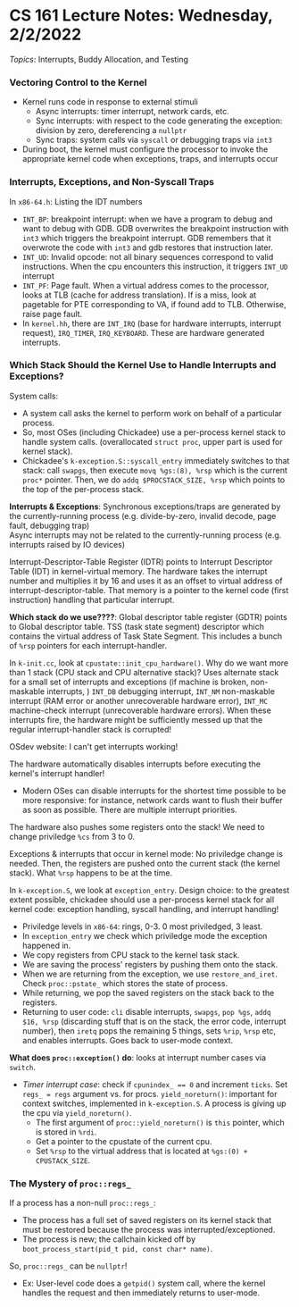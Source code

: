 # CS 161 Lecture Notes: Wednesday, 2/2/2022
*Topics*: Interrupts, Buddy Allocation, and Testing

### Vectoring Control to the Kernel
* Kernel runs code in response to external stimuli
    * Async interrupts: timer interrupt, network cards, etc.
    * Sync interrupts: with respect to the code generating the exception: division by zero, dereferencing a `nullptr`
    * Sync traps: system calls via `syscall` or debugging traps via `int3`
* During boot, the kernel must configure the processor to invoke the appropriate kernel code when exceptions, traps, and interrupts occur
### Interrupts, Exceptions, and Non-Syscall Traps
In `x86-64.h`: Listing the IDT numbers
* `INT_BP`: breakpoint interrupt: when we have a program to debug and want to debug with GDB. GDB overwrites the breakpoint instruction with `int3` which triggers the breakpoint interrupt. GDB remembers that it overwrote the code with `int3` and gdb restores that instruction later.
* `INT_UD`: Invalid opcode: not all binary sequences correspond to valid instructions. When the cpu encounters this instruction, it triggers `INT_UD` interrupt
* `INT_PF`: Page fault. When a virtual address comes to the processor, looks at TLB (cache for address translation). If is a miss, look at pagetable for PTE corresponding to VA, if found add to TLB. Otherwise, raise page fault. 
* In `kernel.hh`, there are `INT_IRQ` (base for hardware interrupts, interrupt request), `IRQ_TIMER`, `IRQ_KEYBOARD`. These are hardware generated interrupts.
### Which Stack Should the Kernel Use to Handle Interrupts and Exceptions?
System calls:
* A system call asks the kernel to perform work on behalf of a particular process. 
* So, most OSes (including Chickadee) use a per-process kernel stack to handle system calls. (overallocated `struct proc`, upper part is used for kernel stack).
* Chickadee's `k-exception.S::syscall_entry` immediately switches to that stack: call `swapgs`, then execute `movq %gs:(8), %rsp` which is the current `proc*` pointer. Then, we do `addq $PROCSTACK_SIZE, %rsp` which points to the top of the per-process stack.

**Interrupts & Exceptions**:
Synchronous exceptions/traps are generated by the currently-running process (e.g. divide-by-zero, invalid decode, page fault, debugging trap)\
Async interrupts may not be related to the currently-running process (e.g. interrupts raised by IO devices)

Interrupt-Descriptor-Table Register (IDTR) points to Interrupt Descriptor Table (IDT) in kernel-virtual memory. The hardware takes the interrupt number and multiplies it by 16 and uses it as an offset to virtual address of interrupt-descriptor-table. That memory is a pointer to the kernel code (first instruction) handling that particular interrupt.

**Which stack do we use????**: Global descriptor table register (GDTR) points to Global descriptor table. TSS (task state segment) descriptor which contains the virtual address of Task State Segment. This includes a bunch of `%rsp` pointers for each interrupt-handler.

In `k-init.cc`, look at `cpustate::init_cpu_hardware()`. Why do we want more than 1 stack (CPU stack and CPU alternative stack)? Uses alternate stack for a small set of interrupts and exceptions (if machine is broken, non-maskable interrupts, ) `INT_DB` debugging interrupt, `INT_NM` non-maskable interrupt (RAM error or another unrecoverable hardware error), `INT_MC` machine-check interrupt (unrecoverable hardware errors). When these interrupts fire, the hardware might be sufficiently messed up that the regular interrupt-handler stack is corrupted!

OSdev website: I can't get interrupts working!

The hardware automatically disables interrupts before executing the kernel's interrupt handler!
* Modern OSes can disable interrupts for the shortest time possible to be more responsive: for instance, network cards want to flush their buffer as soon as possible. There are multiple interrupt priorities.

The hardware also pushes some registers onto the stack! We need to change priviledge `%cs` from 3 to 0.

Exceptions & interrupts that occur in kernel mode: No priviledge change is needed. Then, the registers are pushed onto the current stack (the kernel stack). What `%rsp` happens to be at the time.

In `k-exception.S`, we look at `exception_entry`. Design choice: to the greatest extent possible, chickadee should use a per-process kernel stack for all kernel code: exception handling, syscall handling, and interrupt handling!
* Priviledge levels in `x86-64`: rings, 0-3. 0 most priviledged, 3 least.
* In `exception_entry` we check which priviledge mode the exception happened in.
* We copy registers from CPU stack to the kernel task stack.
* We are saving the process' registers by pushing them onto the stack.
* When we are returning from the exception, we use `restore_and_iret`. Check `proc::pstate_` which stores the state of process. 
* While returning, we pop the saved registers on the stack back to the registers.
* Returning to user code: `cli` disable interrupts, `swapgs`, `pop %gs`, `addq $16, %rsp` (discarding stuff that is on the stack, the error code, interrupt number), then `iretq` pops the remaining 5 things, sets `%rip`, `%rsp` etc, and enables interrupts. Goes back to user-mode context.

**What does `proc::exception()` do**: looks at interrupt number cases via `switch`. 
* *Timer interrupt case*: check if `cpunindex_ == 0` and increment `ticks`. Set `regs_ = regs` argument vs. for procs. `yield_noreturn()`: important for context switches, implemented in `k-exception.S`. A process is giving up the cpu via `yield_noreturn()`.
    * The first argument of `proc::yield_noreturn()` is `this` pointer, which is stored in `%rdi`.
    * Get a pointer to the cpustate of the current cpu.
    * Set `%rsp` to the virtual address that is located at `%gs:(0) + CPUSTACK_SIZE`.

### The Mystery of `proc::regs_`
If a process has a non-null `proc::regs_`:
* The process has a full set of saved registers on its kernel stack that must be restored because the process was interrupted/exceptioned.
* The process is new; the callchain kicked off by `boot_process_start(pid_t pid, const char* name)`.

So, `proc::regs_` can be `nullptr`! 
* Ex: User-level code does a `getpid()` system call, where the kernel handles the request and then immediately returns to user-mode. 
